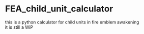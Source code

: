 # FEA_child_unit_calculator
this is a python calculator for child units in fire emblem awakening  
it is still a WiP
